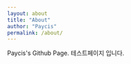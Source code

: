 ```yaml
---
layout: about
title: "About"
author: "Paycis"
permalink: /about/
---
```


Paycis's Github Page.
테스트페이지 입니다.
